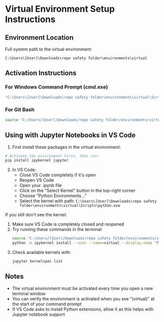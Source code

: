 # Virtual Environment Setup Instructions

## Environment Location
Full system path to the virtual environment:
```
C:\Users\[User]\Downloads\repo safety folder\environments\virtual
```

## Activation Instructions
### For Windows Command Prompt (cmd.exe)
```cmd
"C:\Users\[User]\Downloads\repo safety folder\environments\virtual\Scripts\activate.bat"
```
### For Git Bash
```bash
source "C:/Users/[User]/Downloads/repo safety folder/environments/virtual/Scripts/activate"
```

## Using with Jupyter Notebooks in VS Code
1. First install these packages in the virtual environment:
```bash
# Activate the environment first, then run:
pip install ipykernel jupyter
```

2. In VS Code:
   - Close VS Code completely if it's open
   - Reopen VS Code
   - Open your .ipynb file
   - Click on the "Select Kernel" button in the top-right corner
   - Choose "Python Environments..."
   - Select the kernel with path: `C:\Users\[User]\Downloads\repo safety folder\environments\virtual\Scripts\python.exe`

If you still don't see the kernel:
1. Make sure VS Code is completely closed and reopened
2. Try running these commands in the terminal:
   ```bash
   source "C:/Users/[User]/Downloads/repo safety folder/environments/virtual/Scripts/activate"
   python -m ipykernel install --user --name=virtual --display-name "Python (virtual)"
   ```
3. Check available kernels with:
   ```bash
   jupyter kernelspec list
   ```

## Notes
- The virtual environment must be activated every time you open a new terminal window
- You can verify the environment is activated when you see "(virtual)" at the start of your command prompt
- If VS Code asks to install Python extensions, allow it as this helps with Jupyter notebook support